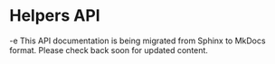 # Helpers API
-e 
This API documentation is being migrated from Sphinx to MkDocs format.
Please check back soon for updated content.
